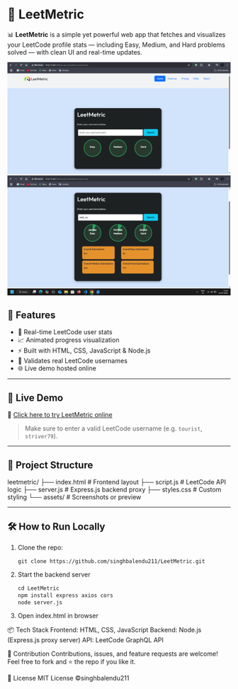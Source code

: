 # 🚀 LeetMetric

📊 **LeetMetric** is a simple yet powerful web app that fetches and visualizes your LeetCode profile stats — including Easy, Medium, and Hard problems solved — with clean UI and real-time updates.

![LeetMetric Demo](assets/preview1.png)
![LeetMetric Demo](assets/preview2.png)

## 🌟 Features

- 🎯 Real-time LeetCode user stats
- 📈 Animated progress visualization
- ⚡ Built with HTML, CSS, JavaScript & Node.js
- 🔐 Validates real LeetCode usernames
- 🌐 Live demo hosted online

---

## 🔴 Live Demo

🔗 [Click here to try LeetMetric online](https://thunderous-buttercream-2c4e99.netlify.app/)

> Make sure to enter a valid LeetCode username (e.g. `tourist`, `striver79`).

---

## 📂 Project Structure
leetmetric/
├── index.html # Frontend layout
├── script.js # LeetCode API logic
├── server.js # Express.js backend proxy
├── styles.css # Custom styling
└── assets/ # Screenshots or preview 



---

## 🛠️ How to Run Locally

1. Clone the repo:
   ```
   git clone https://github.com/singhbalendu211/LeetMetric.git
   ```
2. Start the backend server
   ```
   cd LeetMetric
   npm install express axios cors
   node server.js
   ```
3. Open index.html in browser

📦 Tech Stack
Frontend: HTML, CSS, JavaScript
Backend: Node.js (Express.js proxy server)
API: LeetCode GraphQL API

🙌 Contribution
Contributions, issues, and feature requests are welcome!
Feel free to fork and ⭐ the repo if you like it.

📄 License
MIT License ©singhbalendu211
   




